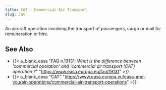 ```yaml
---
title: CAT - Commercial Air Transport
slug: cat
---
```


An aircraft operation involving the transport of passengers, cargo or mail for remuneration or hire.

## See Also

* {{< a_blank_easa "FAQ n.19131: _What is the difference between 'commercial operation' and 'commercial air transport (CAT) operation'?_" "https://www.easa.europa.eu/faq/19131" >}}
* {{< a_blank_easa "CAT" "https://www.easa.europa.eu/easa-and-you/air-operations/commercial-air-transport-operations" >}}
